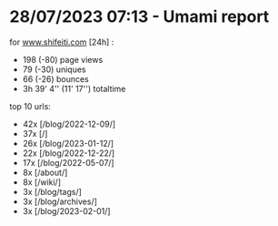 # 28/07/2023 07:13 - Umami report
for www.shifeiti.com [24h] :

 - 198 (-80) page views
 - 79 (-30) uniques
 - 66 (-26) bounces
 - 3h 39' 4'' (11' 17'') totaltime


top 10 urls:
 - 42x [/blog/2022-12-09/]
 - 37x [/]
 - 26x [/blog/2023-01-12/]
 - 22x [/blog/2022-12-22/]
 - 17x [/blog/2022-05-07/]
 - 8x [/about/]
 - 8x [/wiki/]
 - 3x [/blog/tags/]
 - 3x [/blog/archives/]
 - 3x [/blog/2023-02-01/]



